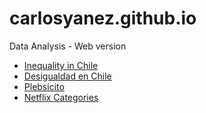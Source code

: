 # carlosyanez.github.io
 Data Analysis - Web version 
 
* [Inequality in Chile](Chiles_Inequality.html)
* [Desigualdad en Chile](Chiles_Inequality_es.html)
* [Plebsicito](plebiscito_plot.html)
* [Netflix Categories](netflix_categories.html)
